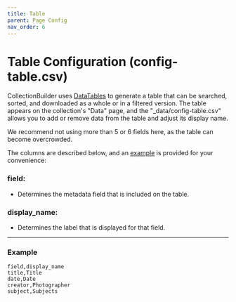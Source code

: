 ```yaml
---
title: Table
parent: Page Config
nav_order: 6
---
```


# Table Configuration (config-table.csv)

CollectionBuilder uses [DataTables](https://datatables.net/) to generate a table that can be searched, sorted, and downloaded as a whole or in a filtered version.
The table appears on the collection's "Data" page, and the "_data/config-table.csv" allows you to add or remove data from the table and adjust its display name.

We recommend not using more than 5 or 6 fields here, as the table can become overcrowded. 

The columns are described below, and an [example](#example) is provided for your convenience:

### field: 
- Determines the metadata field that is included on the table. 

### display_name: 
- Determines the label that is displayed for that field.

------

### Example 

```
field,display_name
title,Title
date,Date
creator,Photographer
subject,Subjects
```